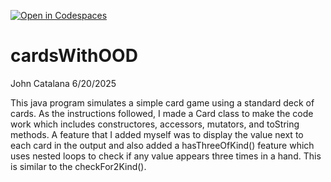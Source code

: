 [![Open in Codespaces](https://classroom.github.com/assets/launch-codespace-2972f46106e565e64193e422d61a12cf1da4916b45550586e14ef0a7c637dd04.svg)](https://classroom.github.com/open-in-codespaces?assignment_repo_id=19787248)
# cardsWithOOD

John Catalana
6/20/2025

This java program simulates a simple card game using a standard deck of cards. As the instructions followed, I made a Card class to make the code work which includes constructores, accessors, mutators, and toString methods. 
A feature that I added myself was to display the value next to each card in the output and also added a hasThreeOfKind() feature which uses nested loops to check if any value appears three times in a hand. This is similar to the checkFor2Kind().
